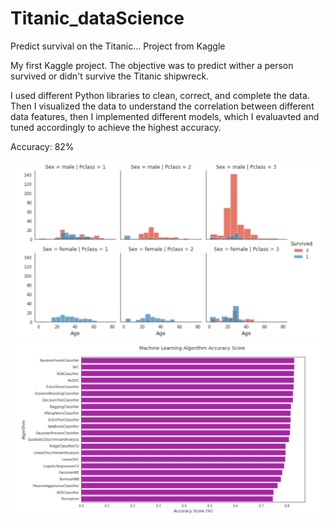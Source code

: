 # Titanic_dataScience
Predict survival on the Titanic... Project from Kaggle

My first Kaggle project. The  objective was to predict wither a person survived or didn't survive the Titanic shipwreck. 

I used different Python libraries to clean, correct, and complete the data. Then I visualized the data to understand the correlation between different data features, then I implemented different models, which I evaluavted and tuned accordingly to achieve the highest accuracy.


Accuracy: 82%

![image of plots](https://github.com/LayanCS/Titanic_dataScience/blob/master/plots.png)
![image of accuracy](https://github.com/LayanCS/Titanic_dataScience/blob/master/ML_accuracy.png)
